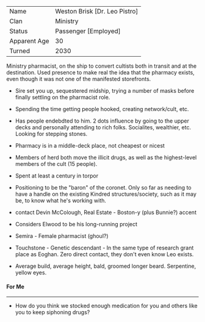 |||
|-|-|
| Name | Weston Brisk [Dr. Leo Pistro] |
| Clan | Ministry |
| Status | Passenger [Employed] |
| Apparent Age | 30 |
| Turned | 2030 |

Ministry pharmacist, on the ship to convert cultists both in transit and at the destination. Used presence to make real the idea that the pharmacy exists, even though it was not one of the manifested storefronts.
 - Sire set you up, sequestered midship, trying a number of masks before finally settling on the pharmacist role.
 - Spending the time getting people hooked, creating network/cult, etc.
 - Has people endebdted to him. 2 dots influence by going to the upper decks and personally attending to rich folks. Socialites, wealthier, etc. Looking for stepping stones.
 - Pharmacy is in a middle-deck place, not cheapest or nicest
 - Members of herd both move the illicit drugs, as well as the highest-level members of the cult (15 people).
 - Spent at least a century in torpor
 - Positioning to be the "baron" of the coronet. Only so far as needing to have a handle on the existing Kindred structures/society, such as it may be, to know what he's working with.

 - contact Devin McColough, Real Estate - Boston-y (plus Bunnie?) accent

 - Considers Elwood to be his long-running project

 - Semira - Female pharmacist (ghoul?)

 - Touchstone - Genetic descendant - In the same type of research grant place as Eoghan. Zero direct contact, they don't even know Leo exists.

- Average build, average height, bald, groomed longer beard. Serpentine, yellow eyes.

#### For Me
---
- How do you think we stocked enough medication for you and others like you to keep siphoning drugs?